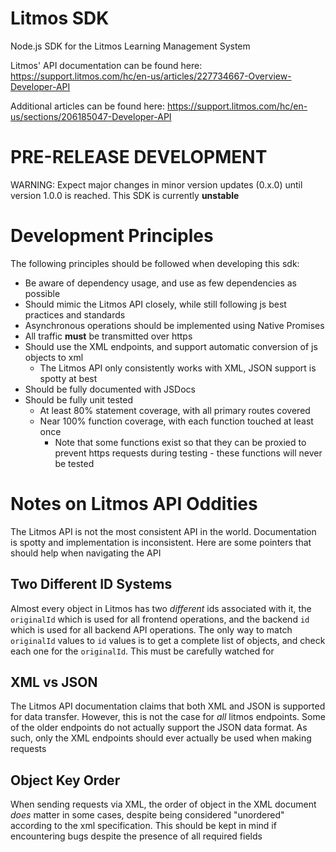 # Litmos SDK
Node.js SDK for the Litmos Learning Management System

Litmos' API documentation can be found here: 
https://support.litmos.com/hc/en-us/articles/227734667-Overview-Developer-API

Additional articles can be found here:
https://support.litmos.com/hc/en-us/sections/206185047-Developer-API

# PRE-RELEASE DEVELOPMENT
WARNING: Expect major changes in minor version updates (0.x.0) until version 1.0.0 is reached. This SDK is currently **unstable**

# Development Principles
The following principles should be followed when developing this sdk:
- Be aware of dependency usage, and use as few dependencies as possible
- Should mimic the Litmos API closely, while still following js best practices and standards
- Asynchronous operations should be implemented using Native Promises
- All traffic **must** be transmitted over https
- Should use the XML endpoints, and support automatic conversion of js objects to xml
  - The Litmos API only consistently works with XML, JSON support is spotty at best
- Should be fully documented with JSDocs
- Should be fully unit tested
  - At least 80% statement coverage, with all primary routes covered
  - Near 100% function coverage, with each function touched at least once
    - Note that some functions exist so that they can be proxied to prevent https requests during testing - these functions will never be tested

# Notes on Litmos API Oddities
The Litmos API is not the most consistent API in the world. Documentation is spotty and implementation is inconsistent. Here are some pointers that should help when navigating the API

## Two Different ID Systems
Almost every object in Litmos has two _different_ ids associated with it, the `originalId` which is used for all frontend operations, and the backend `id` which is used for all backend API operations. The only way to match `originalId` values to `id` values is to get a complete list of objects, and check each one for the `originalId`. This must be carefully watched for

## XML vs JSON
The Litmos API documentation claims that both XML and JSON is supported for data transfer. However, this is not the case for _all_ litmos endpoints. Some of the older endpoints do not actually support the JSON data format. As such, only the XML endpoints should ever actually be used when making requests

## Object Key Order
When sending requests via XML, the order of object in the XML document _does_ matter in some cases, despite being considered "unordered" according to the xml specification. This should be kept in mind if encountering bugs despite the presence of all required fields
